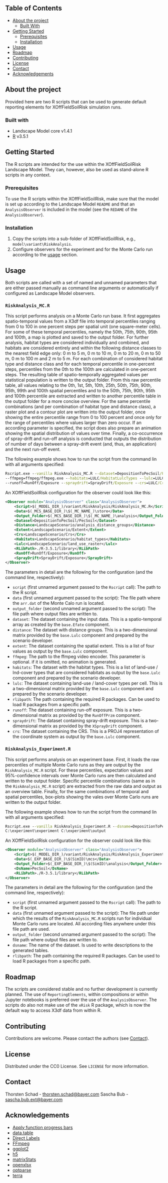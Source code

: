 ## Table of Contents
* [About the project](#about-the-project)
  * [Built With](#built-with)
* [Getting Started](#getting-started)
  * [Prerequisites](#prerequisites)
  * [Installation](#installation)
* [Usage](#usage)
* [Roadmap](#roadmap)
* [Contributing](#contributing)
* [License](#license)
* [Contact](#contact)
* [Acknowledgements](#acknowledgements)


## About the project
Provided here are two R scripts that can be used to generate default reporting elements for XOffFieldSoilRisk simulation
runs.

### Built with
* Landscape Model core v1.4.1
* [R](https://cran.r-project.org) v3.5.1


## Getting Started
The R scripts are intended for the use within the XOffFieldSoilRisk Landscape Model. They can, however, also be used as
stand-alone R scripts in any context.

### Prerequisites
To use the R scripts within the XOffFieldSoilRisk, make sure that the model is set up according to the Landscape Model
`README` and that an `AnalysisObserver` is included in the model (see the `REDAME` of the `AnalysisObserver`).

### Installation
1. Copy the scripts into a sub-folder of XOffFieldSoilRisk, e.g., `model\variant\RiskAnalysis`.
2. Configure observers for the experiment and for the Monte Carlo run according to the [usage](#usage) section.


## Usage
Both scripts are called with a set of named and unnamed parameters that are either passed manually as command line 
arguments or automatically if configured as Landscape Model observers.

### `RiskAnalysis_MC.R`
This script performs analysis on a Monte Carlo run base. It first aggregates spatio-temporal values from a X3df file
into temporal percentiles ranging from 0 to 100 in one percent steps per spatial unit (one square-meter cells). For 
some of these temporal percentiles, namely the 50th, 75th, 90th, 95th and 100th, a map is plotted and saved to the
output folder. For further analysis, habitat types are considered individually and combined, and habitats are considered
entirely and within the following distance classes to the nearest field edge only: 0 m to 5 m, 0 m to 10 m, 0 m to 
20 m, 0 m to 50 m, 0 m to 100 m and 2 m to 5 m. For each combination of considered habitat type and distance class and
for each temporal percentile in one-percent steps, percentiles from the 0th to the 100th are calculated in one-percent
steps. The resulting table of spatio-temporally aggregated values per statistical population is written to the output 
folder. From this raw percentile table, all values relating to the 0th, 1st, 5th, 10th, 25th, 50th, 75th, 90th, 95th, 
99th and 100th spatial percentiles and to the 50th, 75th, 90th, 95th and 100th percentile are extracted and written to
another percentile table in the output folder for a more concise overview. For the same percentile combinations (and
per combination of habitat type and distance class), a raster plot and a contour plot are written into the output 
folder, once showing the entire percentile range from 0 to 100 percent and once only for the range of percentiles where
values larger than zero occur. If an according parameter is specified, the script does also prepare an animation
showing the spatial distribution of values over time. Finally, a co-occurrence of spray-drift and run-off analysis is
conducted that outputs the distribution of number of days between a spray-drift event (and, thus, an application) and
the next run-off event.

The following example shows how to run the script from the command lin with all arguments specified:
```cmd
Rscript.exe --vanilla RiskAnalysis_MC.R --dataset=DepositionToPecSoil/PecSoil --extent=LULC/Extent 
--ffmpeg=ffmpeg/ffmpeg.exe --habitats=LULC/HabitatLulcTypes --lulc=LULC/LulcRaster --rlibpath=./R-3.5.1/library
--runoff=RunOff/Exposure --spraydrift=SprayDrift/Exposure --crs=LULC/Crs C:\experiment\mc\store C:\experiment\mc\output
```

An XOffFieldSoilRisk configuration for the observer could look like this:
```xml
<Observer module="AnalysisObserver" class="AnalysisObserver">
    <Script>$(_MODEL_DIR_)/variant/RiskAnalysis/RiskAnalysis_MC.R</Script>
    <Data>$(_MCS_BASE_DIR_)\$(_MC_NAME_)\store</Data>
    <Output_Folder>$(_MCS_BASE_DIR_)\$(_MC_NAME_)\analysis</Output_Folder>
    <Dataset>DepositionToPecSoil/PecSoil</Dataset>
    <Distance>LandscapeScenario/analysis_distance_groups</Distance>
    <Extent>LandscapeScenario/Extent</Extent>
    <Crs>LandscapeScenario/Crs</Crs>
    <Habitats>LandscapeScenario/habitat_types</Habitats>
    <Lulc>LandscapeScenario/land_use_raster</Lulc>
    <RLibPath>./R-3.5.1/library</RLibPath>
    <RunOff>RunOff/Exposure</RunOff>
    <SprayDrift>SprayDrift/Exposure</SprayDrift>
</Observer>
```
The parameters in detail are the following for the configuration (and the command line, respectively):
* `script` (first unnamed argument passed to the `Rscript` call): The path to the R script.
* `data` (first unnamed argument passed to the script): The file path where the `arr.dat` of the Monte Calo run is 
  located.
* `output_folder` (second unnamed argument passed to the script): The file path where output files are written to.
* `dataset`: The dataset containing the input data. This is a spatio-temporal array as created by the `base.Efate`
   component.
* `distance`: The dataset with distance groups. This is a two-dimensional matrix provided by the `base.Lulc` component
  and prepared by the scenario developer.
* `extent`: The dataset containing the spatial extent. This is a list of four values as output by the `base.Lulc` 
  component.
* `ffmpeg`: The path to the ffmpeg video encoder. This parameter is optional. if it is omitted, no animation is 
   generated.
* `habitats`: The dataset with the habitat types. This is a list of land-use / lnd-cover types that are considered 
  habitats as output by the `base.Lulc` component and prepared by the scenario developer.
* `lulc`: The dataset containing land-use / land-cover types per cell. This is a two-dimensional matrix provided by 
  the `base.Lulc` 
  component and prepared by the scenario developer.
* `rlibpath`: The path containing the required R packages. Can be used to load R packages from a specific path.
* `runoff`: The dataset containing run-off exposure. This is a two-dimensional matrix as provided by the `RunOffPrzm` 
  component.
* `spraydrift`: The dataset containing spray-drift exposure. This is a two-dimensional matrix as provided by the 
  `XSprayDrift` component.
* `crs`: The dataset containing the CRS. This is a PROJ4 representation of the coordinate system as output by the 
  `base.Lulc` component.

### `RiskAnalysis_Experiment.R`
This script performs analysis on an experiment base. First, it loads the raw percentiles of multiple Monte Carlo runs as
they are output by the `RiskAnalysis_MC.R` script. For these percentiles, expectation values and 95%-confidence 
intervals over Monte Carlo runs are then calculated and written to the output folder. Specific percentile combinations 
(same as in the `RiskAnalysis_MC.R` script) are extracted from the raw data and output as an overview table. Finally,
for the same combinations of temporal and spatial percentiles, box-plots showing the vales over Monte Carlo runs are
written to the output folder.

The following example shows how to run the script from the command lin with all arguments specified:
```cmd
Rscript.exe --vanilla RiskAnalysis_Experiment.R --dsname=DepositionToPecSoil/PecSoil --rlibpath=./R-3.5.1/library
C:\experiment\experiment C:\experiment\output
```

An XOffFieldSoilRisk configuration for the observer could look like this:
```xml
<Observer module="AnalysisObserver" class="AnalysisObserver">
    <Script>$(_MODEL_DIR_)/variant/RiskAnalysis/RiskAnalysis_Experiment.R</Script>
    <Data>$(_EXP_BASE_DIR_)\$(SimID)\mcs</Data>
    <Output_Folder>$(_EXP_BASE_DIR_)\$(SimID)\analysis</Output_Folder>
    <DsName>PecSoil</DsName>
    <RLibPath>./R-3.5.1/library</RLibPath>
</Observer>
```
The parameters in detail are the following for the configuration (and the command line, respectively):
* `script` (first unnamed argument passed to the `Rscript` call): The path to the R script.
* `data` (first unnamed argument passed to the script): The file path under which the results of the `RiskAnalysis_MC.R`
  scripts run for individual Monte Carlo runs are located. All according files anywhere under this file path are used. 
* `output_folder` (second unnamed argument passed to the script): The file path where output files are written to.
* `dsname`: The name of the dataset. Is used to write descriptions to the generated tables.
* `rlibpath`: The path containing the required R packages. Can be used to load R packages from a specific path.


## Roadmap
The scripts are considered stable and no further development is currently planned. The use of `ReportingElements`, 
within compositions or within Jupyter notebooks is preferred over the use of the `AnalysisObserver`. The scripts do
also not make use of the `xRisk` R package, which is now the default way to access X3df data from within R.


## Contributing
Contributions are welcome. Please contact the authors (see [Contact](#contact)).


## License
Distributed under the CC0 License. See `LICENSE` for more information.


## Contact
Thorsten Schad - thorsten.schad@bayer.com
Sascha Bub - sascha.bub.ext@bayer.com


## Acknowledgements
* [Apply function progress bars](https://cran.r-project.org/web/packages/pbapply)
* [data.table](https://cran.r-project.org/web/packages/data.table)
* [Direct Labels](https://cran.r-project.org/web/packages/directlabels)
* [FFmpeg](https://ffmpeg.org)
* [ggplot2](https://cran.r-project.org/web/packages/ggplot2)
* [h5](https://cran.r-project.org/web/packages/h5)
* [matrixStats](https://cran.r-project.org/web/packages/matrxistats)
* [openxlsx](https://cran.r-project.org/web/packages/openxlsx)
* [optparse](https://cran.r-project.org/web/packages/optparse)
* [terra](https://cran.r-project.org/web/packages/terra)
